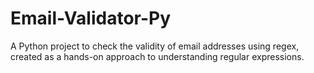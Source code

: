 # Email-Validator-Py
A Python project to check the validity of email addresses using regex, created as a hands-on approach to understanding regular expressions.
